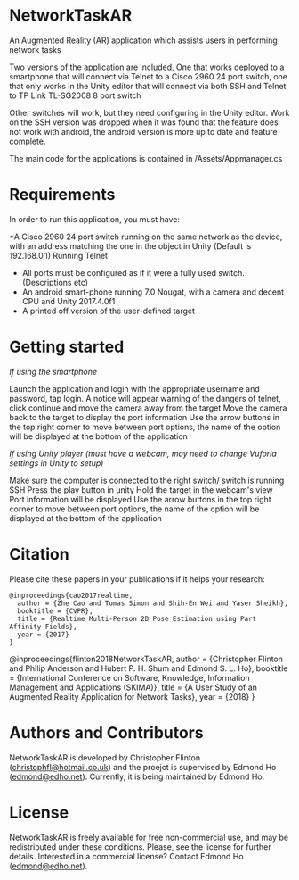 # NetworkTaskAR

An Augmented Reality (AR) application which assists users in performing network tasks

Two versions of the application are included, One that works deployed to a smartphone that will connect via Telnet to a Cisco 2960 24 port switch, one that only works in the Unity editor that will connect via both SSH and Telnet to TP Link TL-SG2008 8 port switch

Other switches will work, but they need configuring in the Unity editor. Work on the SSH version was dropped when it was found that the feature does not work with android, the android version is more up to date and feature complete.

The main code for the applications is contained in /Assets/Appmanager.cs

# Requirements
In order to run this application, you must have:

*A Cisco 2960 24 port switch running on the same network as the device, with an address matching the one in the object in Unity (Default is 192.168.0.1) Running Telnet
* All ports must be configured as if it were a fully used switch. (Descriptions etc)
* An android smart-phone running 7.0 Nougat, with a camera and decent CPU and Unity 2017.4.0f1
* A printed off version of the user-defined target

# Getting started

*If using the smartphone*

Launch the application and login with the appropriate username and password, tap login. A notice will appear warning of the dangers of telnet, click continue and move the camera away from the target Move the camera back to the target to display the port information Use the arrow buttons in the top right corner to move between port options, the name of the option will be displayed at the bottom of the application

*If using Unity player (must have a webcam, may need to change Vuforia settings in Unity to setup)*

Make sure the computer is connected to the right switch/ switch is running SSH Press the play button in unity Hold the target in the webcam's view Port information will be displayed Use the arrow buttons in the top right corner to move between port options, the name of the option will be displayed at the bottom of the application

# Citation
Please cite these papers in your publications if it helps your research:

    @inproceedings{cao2017realtime,
      author = {Zhe Cao and Tomas Simon and Shih-En Wei and Yaser Sheikh},
      booktitle = {CVPR},
      title = {Realtime Multi-Person 2D Pose Estimation using Part Affinity Fields},
      year = {2017}
    }
    
  @inproceedings{flinton2018NetworkTaskAR,
    author = {Christopher Flinton and Philip Anderson and Hubert P. H. Shum and Edmond S. L. Ho},
    booktitle = {International Conference on Software, Knowledge, Information Management and Applications (SKIMA)},
    title = {A User Study of an Augmented Reality Application for Network Tasks},
    year = {2018}
  }

# Authors and Contributors
NetworkTaskAR is developed by Christopher Flinton (christophfl@hotmail.co.uk) and the proejct is supervised by Edmond Ho (edmond@edho.net). Currently, it is being maintained by Edmond Ho.

# License
NetworkTaskAR is freely available for free non-commercial use, and may be redistributed under these conditions. Please, see the license for further details. Interested in a commercial license? Contact Edmond Ho (edmond@edho.net).